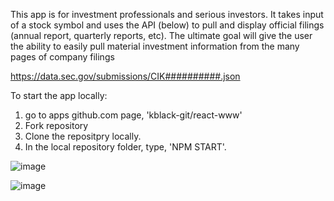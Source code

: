 This app is for investment professionals and serious investors.  It takes input of a stock symbol and uses the API (below) to pull and display official filings (annual report, quarterly reports, etc).  The ultimate goal will give the user the ability to easily pull material investment information from the many pages of company filings     

https://data.sec.gov/submissions/CIK##########.json

To start the app locally: 
1. go to apps github.com page, 'kblack-git/react-www'
2. Fork repository
3. Clone the repositpry locally.
4. In the local repository folder, type, 'NPM START'. 


![image](https://github.com/kblack-git/react-www/assets/124939777/53774e21-b018-43b4-a2ae-d992b72ae490)

![image](https://github.com/kblack-git/react-www/assets/124939777/5484d8bd-9f66-4f47-a9f3-31b78cf163cc)



